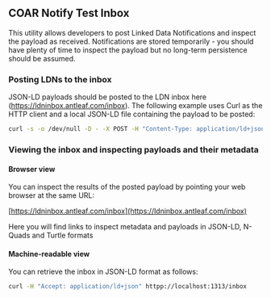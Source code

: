 ## COAR Notify Test Inbox

This utility allows developers to post Linked Data Notifications and inspect the payload as received. Notifications are stored temporarily - you should have plenty of time to inspect the payload but no long-term persistence should be assumed.

### Posting LDNs to the inbox
JSON-LD payloads should be posted to the LDN inbox here (https://ldninbox.antleaf.com/inbox). The following example uses Curl as the HTTP client and a local JSON-LD file containing the payload to be posted:

```bash
curl -s -o /dev/null -D - -X POST -H "Content-Type: application/ld+json" -d @<JSON-FILE-NAME> https://ldninbox.antleaf.com/inbox
```

### Viewing the inbox and inspecting payloads and their metadata

#### Browser view
You can inspect the results of the posted payload by pointing your web browser at the same URL:

[https://ldninbox.antleaf.com/inbox](https://ldninbox.antleaf.com/inbox)

Here you will find links to inspect metadata and payloads in JSON-LD, N-Quads and Turtle formats

#### Machine-readable view
You can retrieve the inbox in JSON-LD format as follows:
```bash
curl -H "Accept: application/ld+json" httpp://localhost:1313/inbox
```

